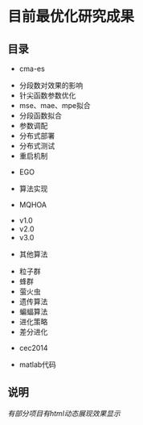 # 目前最优化研究成果
## 目录
* cma-es
 + 分段数对效果的影响
 + 针尖函数参数优化
 + mse、mae、mpe拟合
 + 分段函数拟合
 + 参数调配
 + 分布式部署
 + 分布式测试
 + 重启机制
* EGO
 + 算法实现
* MQHOA
 + v1.0
 + v2.0
 + v3.0
* 其他算法
 + 粒子群
 + 蜂群
 + 萤火虫
 + 遗传算法
 + 蝙蝠算法
 + 进化策略
 + 差分进化
* cec2014
 + matlab代码

## 说明
*有部分项目有html动态展现效果显示*


